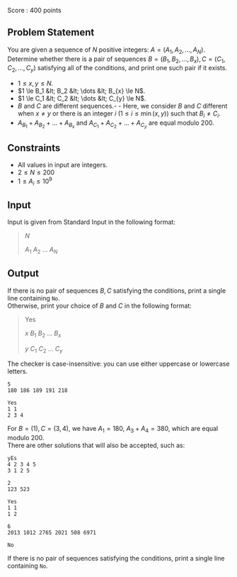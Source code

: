 Score : $400$ points

## Problem Statement

You are given a sequence of $N$ positive integers: $A = (A_1, A_2, \dots, A_N)$. Determine whether there is a pair of sequences $B = (B_1, B_2, \dots, B_x), C = (C_1, C_2, \dots, C_y)$ satisfying all of the conditions, and print one such pair if it exists.

- $1 \leq x, y \leq N$.
- $1 \le B_1 &lt; B_2 &lt; \dots &lt; B_{x} \le N$.
- $1 \le C_1 &lt; C_2 &lt; \dots &lt; C_{y} \le N$.
- $B$ and $C$ are different sequences.-   - Here, we consider $B$ and $C$ different when $x \neq y$ or there is an integer $i\ (1 \leq i \leq \min(x, y))$ such that $B_i \neq C_i$.
- $A_{B_1} + A_{B_2} + \dots + A_{B_x}$ and $A_{C_1} + A_{C_2} + \dots + A_{C_y}$ are equal modulo $200$.

## Constraints

- All values in input are integers.
- $2 \le N \le 200$
- $1 \le A_i \le 10^9$

## Input

Input is given from Standard Input in the following format:

> $N$
> 
> $A_1$ $A_2$ $\dots$ $A_N$

## Output

If there is no pair of sequences $B, C$ satisfying the conditions, print a single line containing `No`.<br>
Otherwise, print your choice of $B$ and $C$ in the following format:

> Yes
> 
> $x$ $B_1$ $B_2$ $\dots$ $B_x$
> 
> $y$ $C_1$ $C_2$ $\dots$ $C_y$

The checker is case-insensitive: you can use either uppercase or lowercase letters.

```input1
5
180 186 189 191 218
```

```output1
Yes
1 1
2 3 4
```

For $B=(1),C=(3,4)$, we have $A_1 = 180,\ A_3 + A_4 = 380$, which are equal modulo $200$.<br>
There are other solutions that will also be accepted, such as:

```output1
yEs
4 2 3 4 5
3 1 2 5
```

```input2
2
123 523
```

```output2
Yes
1 1
1 2
```

```input3
6
2013 1012 2765 2021 508 6971
```

```output3
No
```

If there is no pair of sequences satisfying the conditions, print a single line containing `No`.